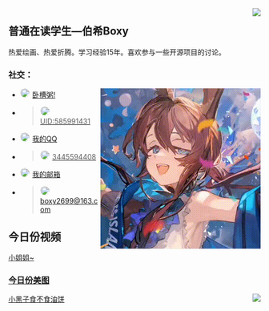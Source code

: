 <img align="right" src="https://count.getloli.com/get/@:QcxFlora?theme=rule">

## 普通在读学生—伯希Boxy

热爱绘画、热爱折腾。学习经验15年。喜欢参与一些开源项目的讨论。

### **社交：**
<img align="right" src="output.gif">



-   <img src="https://gimg3.baidu.com/search/src=https%3A%2F%2Fgameplus-platform.cdn.bcebos.com%2Fgameplus-platform%2Fupload%2Ffile%2Fimg%2Ffad44df25ce28a8e46a3c45ba8897393%2Ffad44df25ce28a8e46a3c45ba8897393.png&refer=http%3A%2F%2Fwww.baidu.com&app=2021&size=w931&n=0&g=0n&er=404&q=75&fmt=auto&maxorilen2heic=2000000?sec=1750179600&t=d14e6938ca28801b1bee032c50033dbf" style="height: 18px; width: 18px; border-radius: 50%; margin-right: 6px; object-fit: cover;" /><a href="https://ak.hypergryph.com/">卧槽粥!
-   ><img src="https://i0.hdslb.com/bfs/new_dyn/57e60f1fbe03b93cb6ec1567fce4a841350254366.png@472w_472h_1c.webp" style="height: 18px; width: 18px; border-radius: 50%; margin-right: 6px; object-fit: cover;" />UID:585991431
-   <img src="https://gimg3.baidu.com/search/src=https%3A%2F%2Fapp-center.cdn.bcebos.com%2Fappcenter%2Fsts%2Fpcfile%2F646948909%2Fa5447c5cdb454c77935ce3fa2293d1ed.png&refer=http%3A%2F%2Fwww.baidu.com&app=2021&size=w150&n=0&g=0n&er=404&q=100&fmt=auto&maxorilen2heic=2000000?sec=1750179600&t=09fc3585200dedb0ffa0086dd9c677de" style="height: 18px; width: 18px; border-radius: 50%; margin-right: 6px; object-fit: cover;" /><a href="https://qm.qq.com/q/J3ZFM6Snee">我的QQ
-   ><img src="http://q1.qlogo.cn/g?b=qq&nk=3445594408&s=100&t=1547904810" style="height: 18px; width: 18px; border-radius: 50%; margin-right: 6px; object-fit: cover;" />3445594408
-   <img src="https://pp.myapp.com/ma_icon/0/icon_240284_1749776149/96" style="height: 18px; width: 18px; border-radius: 50%; margin-right: 6px; object-fit: cover;" /><a href="mailto:boxy2699@163.com">我的邮箱
-   > <img src="http://q1.qlogo.cn/g?b=qq&nk=3445594408&s=100&t=1547904810" style="height: 18px; width: 18px; border-radius: 50%; margin-right: 6px; object-fit: cover;" />boxy2699@163.com

## **今日份视频**
<a href="https://v2.api-m.com/api/meinv?return=302">小姐姐~<br>
### **今日份美图**
<img align="right" src="https://api.kxzjoker.cn/api/wallhere?type=bs">



<a href="http://cxk.fan/api.php">小黑子食不食油饼
